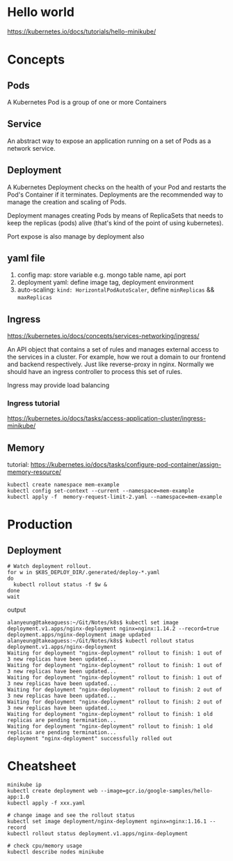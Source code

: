 # Hello world
https://kubernetes.io/docs/tutorials/hello-minikube/

# Concepts
## Pods
A Kubernetes Pod is a group of one or more Containers

## Service
An abstract way to expose an application running on a set of Pods as a network service.

## Deployment
A Kubernetes Deployment checks on the health of your Pod and restarts the Pod's Container if it terminates. Deployments are the recommended way to manage the creation and scaling of Pods.

Deployment manages creating Pods by means of ReplicaSets that needs to keep the replicas (pods) alive (that's kind of the point of using kubernetes).

Port expose is also manage by deployment also

## yaml file
1. config map: store variable e.g. mongo table name, api port
2. deployment yaml: define image tag, deployment environment
3. auto-scaling: `kind: HorizontalPodAutoScaler`, define `minReplicas` && `maxReplicas`

## Ingress
https://kubernetes.io/docs/concepts/services-networking/ingress/

An API object that contains a set of rules and manages external access to the services in a cluster. For example, how we rout a domain to our frontend and backend respectively. Just like reverse-proxy in nginx. Normally we should have an ingress controller to process this set of rules.

Ingress may provide load balancing

### Ingress tutorial
https://kubernetes.io/docs/tasks/access-application-cluster/ingress-minikube/

## Memory
tutorial: https://kubernetes.io/docs/tasks/configure-pod-container/assign-memory-resource/
```
kubectl create namespace mem-example
kubectl config set-context --current --namespace=mem-example
kubectl apply -f  memory-request-limit-2.yaml --namespace=mem-example
```

# Production
## Deployment
```
# Watch deployment rollout.
for w in $K8S_DEPLOY_DIR/.generated/deploy-*.yaml
do
  kubectl rollout status -f $w &
done
wait
```
output
```
alanyeung@takeaguess:~/Git/Notes/k8s$ kubectl set image deployment.v1.apps/nginx-deployment nginx=nginx:1.14.2 --record=true
deployment.apps/nginx-deployment image updated
alanyeung@takeaguess:~/Git/Notes/k8s$ kubectl rollout status deployment.v1.apps/nginx-deployment
Waiting for deployment "nginx-deployment" rollout to finish: 1 out of 3 new replicas have been updated...
Waiting for deployment "nginx-deployment" rollout to finish: 1 out of 3 new replicas have been updated...
Waiting for deployment "nginx-deployment" rollout to finish: 1 out of 3 new replicas have been updated...
Waiting for deployment "nginx-deployment" rollout to finish: 2 out of 3 new replicas have been updated...
Waiting for deployment "nginx-deployment" rollout to finish: 2 out of 3 new replicas have been updated...
Waiting for deployment "nginx-deployment" rollout to finish: 1 old replicas are pending termination...
Waiting for deployment "nginx-deployment" rollout to finish: 1 old replicas are pending termination...
deployment "nginx-deployment" successfully rolled out
```
# Cheatsheet
```
minikube ip
kubectl create deployment web --image=gcr.io/google-samples/hello-app:1.0
kubectl apply -f xxx.yaml

# change image and see the rollout status
kubectl set image deployment/nginx-deployment nginx=nginx:1.16.1 --record
kubectl rollout status deployment.v1.apps/nginx-deployment

# check cpu/memory usage
kubectl describe nodes minikube
```
